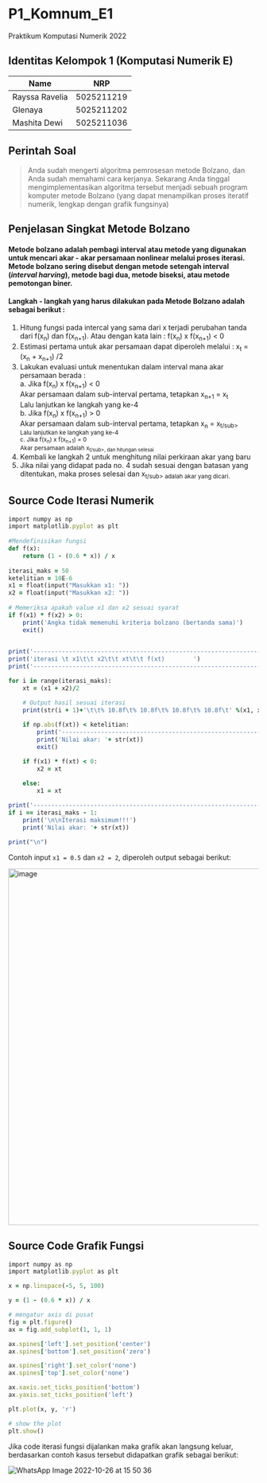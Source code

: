 # P1_Komnum_E1
Praktikum Komputasi Numerik 2022

## Identitas Kelompok 1 (Komputasi Numerik E)
| Name           | NRP        |
| ---            | ---        |
| Rayssa Ravelia | 5025211219 |
| Glenaya        | 5025211202 |
| Mashita Dewi   | 5025211036 |

## Perintah Soal
> Anda sudah mengerti algoritma pemrosesan metode Bolzano, dan Anda sudah memahami cara kerjanya. Sekarang Anda tinggal mengimplementasikan algoritma tersebut menjadi sebuah program komputer metode Bolzano (yang dapat menampilkan proses iteratif numerik, lengkap dengan grafik fungsinya)

## Penjelasan Singkat Metode Bolzano
####  Metode bolzano adalah pembagi interval atau metode yang digunakan untuk mencari akar - akar persamaan nonlinear melalui proses iterasi. Metode bolzano sering disebut dengan metode setengah interval (_interval harving_), metode bagi dua, metode biseksi, atau metode pemotongan biner.

#### Langkah - langkah yang harus dilakukan pada Metode Bolzano adalah sebagai berikut :
1. Hitung fungsi pada intercal yang sama dari x terjadi perubahan tanda dari f(x<sub>n</sub>) dan f(x<sub>n+1</sub>). Atau dengan kata lain : f(x<sub>n</sub>) x f(x<sub>n+1</sub>) < 0
2. Estimasi pertama untuk akar persamaan dapat diperoleh melalui : x<sub>t</sub> = (x<sub>n</sub> + x<sub>n+1</sub>) /2
3. Lakukan evaluasi untuk menentukan dalam interval mana akar persamaan berada : <br>
   a. Jika f(x<sub>n</sub>) x f(x<sub>n+1</sub>) < 0 <br>
      Akar persamaan dalam sub-interval pertama, tetapkan x<sub>n+1</sub> = x<sub>t</sub><br>
      Lalu lanjutkan ke langkah yang ke-4 <br>
   b. Jika f(x<sub>n</sub>) x f(x<sub>n+1</sub>) > 0 <br>
      Akar persamaan dalam sub-interval pertama, tetapkan x<sub>n</sub> = x<sub>t/sub> <br>
      Lalu lanjutkan ke langkah yang ke-4 <br>
   c. Jika f(x<sub>n</sub>) x f(x<sub>n+1</sub>) = 0 <br> 
      Akar persamaan adalah x<sub>t/sub>, dan hitungan selesai
4. Kembali ke langkah 2 untuk menghitung nilai perkiraan akar yang baru
5. Jika nilai yang didapat pada no. 4 sudah sesuai dengan batasan yang ditentukan, maka proses selesai dan x<sub>t/sub> adalah akar yang dicari.
      
## Source Code Iterasi Numerik

```ruby
import numpy as np
import matplotlib.pyplot as plt
 
#Mendefinisikan fungsi
def f(x):
    return (1 - (0.6 * x)) / x
 
iterasi_maks = 50 
ketelitian = 10E-6  
x1 = float(input("Masukkan x1: "))       
x2 = float(input("Masukkan x2: "))      
 
# Memeriksa apakah value x1 dan x2 sesuai syarat
if f(x1) * f(x2) > 0:
    print('Angka tidak memenuhi kriteria bolzano (bertanda sama)')
    exit()
 

print('----------------------------------------------------------------------------')
print('iterasi \t x1\t\t x2\t\t xt\t\t f(xt)        ')
print('----------------------------------------------------------------------------')

for i in range(iterasi_maks):
    xt = (x1 + x2)/2

    # Output hasil sesuai iterasi
    print(str(i + 1)+'\t\t% 10.8f\t% 10.8f\t% 10.8f\t% 10.8f\t' %(x1, x2, xt, f(xt)))
 
    if np.abs(f(xt)) < ketelitian:
        print('----------------------------------------------------------------------------')
        print('Nilai akar: '+ str(xt))
        exit()

    if f(x1) * f(xt) < 0:
        x2 = xt

    else: 
        x1 = xt
 
print('----------------------------------------------------------------------------')
if i == iterasi_maks - 1:
    print('\n\nIterasi maksimum!!!')
    print('Nilai akar: '+ str(xt))

print("\n")
```

Contoh input `x1 = 0.5` dan `x2 = 2`, diperoleh output sebagai berikut:

<img width="717" alt="image" src="https://user-images.githubusercontent.com/89933907/197981885-da6f3dfc-307d-405d-a91e-b997f58a7437.png">


## Source Code Grafik Fungsi

```ruby
import numpy as np
import matplotlib.pyplot as plt

x = np.linspace(-5, 5, 100) 

y = (1 - (0.6 * x)) / x

# mengatur axis di pusat
fig = plt.figure()
ax = fig.add_subplot(1, 1, 1)

ax.spines['left'].set_position('center')
ax.spines['bottom'].set_position('zero')

ax.spines['right'].set_color('none')
ax.spines['top'].set_color('none')

ax.xaxis.set_ticks_position('bottom')
ax.yaxis.set_ticks_position('left')

plt.plot(x, y, 'r')

# show the plot
plt.show()
```
Jika code iterasi fungsi dijalankan maka grafik akan langsung keluar, berdasarkan contoh kasus tersebut didapatkan grafik sebagai berikut:

![WhatsApp Image 2022-10-26 at 15 50 36](https://user-images.githubusercontent.com/89933907/197982430-c06df7cc-60a1-42e8-9056-1e6e1f9c0620.jpg)


